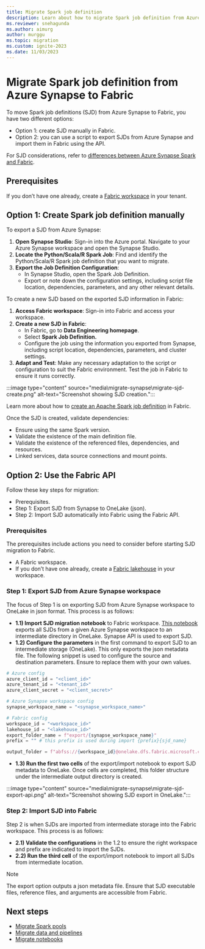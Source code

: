 ```yaml
---
title: Migrate Spark job definition
description: Learn about how to migrate Spark job definition from Azure Synapse Spark to Fabric.
ms.reviewer: snehagunda
ms.author: aimurg
author: murggu
ms.topic: migration
ms.custom: ignite-2023
ms.date: 11/03/2023
---
```


# Migrate Spark job definition from Azure Synapse to Fabric

To move Spark job definitions (SJD) from Azure Synapse to Fabric, you have two different options:

* Option 1: create SJD manually in Fabric.
* Option 2: you can use a script to export SJDs from Azure Synapse and import them in Fabric using the API.

For SJD considerations, refer to [differences between Azure Synapse Spark and Fabric](NEEDLINK).

## Prerequisites

If you don’t have one already, create a [Fabric workspace](../get-started/create-workspaces.md) in your tenant.

## Option 1: Create Spark job definition manually

To export a SJD from Azure Synapse:

1.	**Open Synapse Studio**: Sign-in into the Azure portal. Navigate to your Azure Synapse workspace and open the Synapse Studio.
1.	**Locate the Python/Scala/R Spark Job**: Find and identify the Python/Scala/R Spark job definition that you want to migrate.
1.	**Export the Job Definition Configuration**:
    * In Synapse Studio, open the Spark Job Definition.
    * Export or note down the configuration settings, including script file location, dependencies, parameters, and any other relevant details.

To create a new SJD based on the exported SJD information in Fabric:

1.	**Access Fabric workspace**: Sign-in into Fabric and access your workspace.
1.	**Create a new SJD in Fabric**:
    * In Fabric, go to **Data Engineering homepage**.
    * Select **Spark Job Definition.**
    * Configure the job using the information you exported from Synapse, including script location, dependencies, parameters, and cluster settings.
1.	**Adapt and Test**: Make any necessary adaptation to the script or configuration to suit the Fabric environment. Test the job in Fabric to ensure it runs correctly.

:::image type="content" source="media\migrate-synapse\migrate-sjd-create.png" alt-text="Screenshot showing SJD creation.":::

Learn more about how to [create an Apache Spark job definition](create-spark-job-definition.md) in Fabric.

Once the SJD is created, validate dependencies:
* Ensure using the same Spark version.
* Validate the existence of the main definition file. 
* Validate the existence of the referenced files, dependencies, and resources.
* Linked services, data source connections and mount points.

## Option 2: Use the Fabric API

Follow these key steps for migration:
* Prerequisites.
* Step 1: Export SJD from Synapse to OneLake (json).
* Step 2: Import SJD automatically into Fabric using the Fabric API.

### Prerequisites
The prerequisites include actions you need to consider before starting SJD migration to Fabric.

* A Fabric workspace.
* If you don’t have one already, create a [Fabric lakehouse](tutorial-build-lakehouse.md) in your workspace. 

### Step 1: Export SJD from Azure Synapse workspace 

The focus of Step 1 is on exporting SJD from Azure Synapse workspace to OneLake in json format. This process is as follows:

* **1.1) Import SJD migration notebook** to Fabric workspace. [This notebook](NEEDLINK) exports all SJDs from a given Azure Synapse workspace to an intermediate directory in OneLake. Synapse API is used to export SJD.
* **1.2) Configure the parameters** in the first command to export SJD to an intermediate storage (OneLake). This only exports the json metadata file. The following snippet is used to configure the source and destination parameters. Ensure to replace them with your own values.

```python
# Azure config
azure_client_id = "<client_id>"
azure_tenant_id = "<tenant_id>"
azure_client_secret = "<client_secret>"

# Azure Synapse workspace config
synapse_workspace_name = "<synapse_workspace_name>"

# Fabric config
workspace_id = "<workspace_id>"
lakehouse_id = "<lakehouse_id>"
export_folder_name = f"export/{synapse_workspace_name}"
prefix = "" # this prefix is used during import {prefix}{sjd_name}

output_folder = f"abfss://{workspace_id}@onelake.dfs.fabric.microsoft.com/{lakehouse_id}/Files/{export_folder_name}"
```

* **1.3) Run the first two cells** of the export/import notebook to export SJD metadata to OneLake. Once cells are completed, this folder structure under the intermediate output directory is created.

:::image type="content" source="media\migrate-synapse\migrate-sjd-export-api.png" alt-text="Screenshot showing SJD export in OneLake.":::

### Step 2: Import SJD into Fabric

Step 2 is when SJDs are imported from intermediate storage into the Fabric workspace. This process is as follows:

* **2.1) Validate the configurations** in the 1.2 to ensure the right workspace and prefix are indicated to import the SJDs.
* **2.2) Run the third cell** of the export/import notebook to import all SJDs from intermediate location.

> [!NOTE]
> The export option outputs a json metadata file. Ensure that SJD executable files, reference files, and arguments are accessible from Fabric.

## Next steps

- [Migrate Spark pools](migrate-synapse-spark-pools.md)
- [Migrate data and pipelines](NEEDLINK)
- [Migrate notebooks](migrate-synapse-notebooks.md)